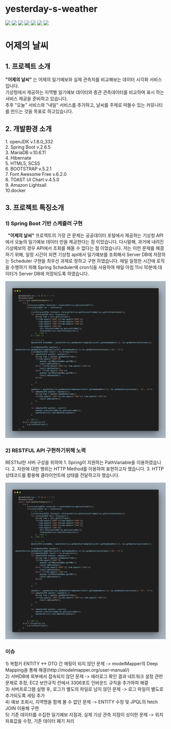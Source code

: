 # yesterday-s-weather


<img src="https://img.shields.io/badge/Spring Boot-6DB33F?style=flat-square&logo=SpringBoot&logoColor=white"/> <img src="https://img.shields.io/badge/MariaDB-1F305F?style=flat-square&logo=MariaDB&logoColor=white"/> <img src="https://img.shields.io/badge/Hibernate-59666C?style=flat-square&logo=Hibernate&logoColor=white"/> <img src="https://img.shields.io/badge/JUnit5-25A162?style=flat-square&logo=JUnit5&logoColor=white"/> <img src="https://img.shields.io/badge/Gradle-02303A?style=flat-square&logo=Gradle&logoColor=white"/> <img src="https://img.shields.io/badge/IntelliJ IDEA-000000?style=flat-square&logo=IntelliJIDEA&logoColor=white"/> <img src="https://img.shields.io/badge/Amazon EC2-FF9900?style=flat-square&logo=AmazonEC2&logoColor=white"/>

<h1> 어제의 날씨 </h1>


<h2> 1. 프로젝트 소개</h2>
<p>
  <b>"어제의 날씨"</b> 는 어제의 일기예보와 실제 관측치를 비교해보는 데이터 시각화 서비스입니다. <br>기상청에서 제공하는 지역별 일기예보 데이터와 종관 관측데이터를 비교하여 표시
  하는 서비스 제공을 준비하고 있습니다.<br>추후 "오늘" 서비스와 "내일" 서비스를 추가하고, 날씨를 주제로 떠들수 있는 커뮤니티를 만드는 것을 목표로 하고있습니다. 
</p>

<h2> 2. 개발환경 소개</h2>
<p>
  1. openJDK v.1.8.0_332<br>
  2. Spring Boot v.2.6.5<br>
  3. MariaDB v.10.6.11<br>
  4. Hibernate<br>
  5. HTML5, SCSS <br>
  6. BOOTSTRAP v.5.2.1 <br>
  7. Font Awesome Free v.6.2.0 <br>
  8. TOAST UI Chart v.4.5.0 <br>
  9. Amazon Lightsail <br>
  10.docker <br>
</p>

<h2> 3. 프로젝트 특징소개</h2>


<h3> 1) Spring Boot 기반 스케쥴러 구현 </h3>

<p>
  &nbsp;&nbsp;<b>"어제의 날씨"</b> 프로젝트의 가장 큰 문제는 공공데이터 포털에서 제공하는 기상청 API에서 오늘의 일기예보 데이터 만을 제공한다는 점 이었습니다. 다시말해, 과거에 내려진 기상예보의 경우 API에서 조회를 해올 수 없다는 점 이었습니다. 저는 이런 문제를 해결 하기 위해, 일정 시간이 되면 기상청 api에서 일기예보를 조회해서 Server DB에 저장하는 Scheduler 구현을 최우선 과제로 정하고 구현 하였습니다. 매일 일정한 시간에 로직을 수행하기 위해 Spring Scheduler에 cron식을 사용하여 매일 아침 11시 10분에 데이터가 Server DB에 저장되도록 하였습니다. 
</p>

<img src="./README/cron.png" style="width:900px; height:40%; display:inline-block; margin:auto "/>

<h3> 2) RESTFUL API 구현하기위해 노력 </h3>

<p>
  RESTful한 서버 구성을 위하여
  1. Spring이 지원하는 PathVariable을 이용하였습니다.
  2. 자원에 대한 행위는 HTTP Method를 이용하여 표현하고자 했습니다. 
  3. HTTP 상태코드를 활용해 클라이언트에 상태를 전달하고자 했습니다. 
</p>

<img src="./README/cron.png" style="width:900px; height:40%; display:inline-block; margin:auto "/>



<h3>이슈</h3>
<p>
1) 복합키 ENTITY <-> DTO 간 매핑이 되지 않던 문제 -> modelMapper의 Deep Mapping을 통해 해결(http://modelmapper.org/user-manual/)<br>
2) 서버DB에 외부에서 접속되지 않던 문제 -> 에러로그 확인 결과 네트워크 설정 관련 문제로 추정, EC2 보안규칙 란에서 3306포트 인바운드 규칙을 추가하여 해결<br> 
3) 서버프로그램 실행 후, 로그가 별도의 파일로 남지 않던 문제 -> 로그 파일이 별도로 추가되도록 세팅 추가<br>
4) 예보 조회시, 지역명을 함께 볼 수 없던 문제 -> ENTITY 수정 및 JPQL의 fetch JOIN 이용해 구현 <br>
5) 기존 데이터를 수집한 일기예보 지점과, 실제 기상 관측 지점이 상이한 문제 -> 위치 좌표값을 수정, 기존 데이터 폐기 처리 
</p>  

